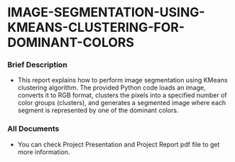 # IMAGE-SEGMENTATION-USING-KMEANS-CLUSTERING-FOR-DOMINANT-COLORS
### Brief Description
- This report explains how to perform image segmentation using KMeans clustering algorithm. The provided Python code loads an image, converts it to RGB format, clusters the pixels into a specified number of color groups (clusters), and generates a segmented image where each segment is represented by one of the dominant colors.

### All Documents
- You can check Project Presentation and Project Report pdf file to get more information.
